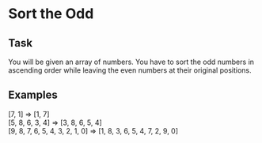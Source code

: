 # Sort the Odd

## Task

You will be given an array of numbers. You have to sort the odd numbers in 
ascending order while leaving the even numbers at their original positions.

## Examples

[7, 1] => [1, 7]  
[5, 8, 6, 3, 4] => [3, 8, 6, 5, 4]  
[9, 8, 7, 6, 5, 4, 3, 2, 1, 0] => [1, 8, 3, 6, 5, 4, 7, 2, 9, 0]
